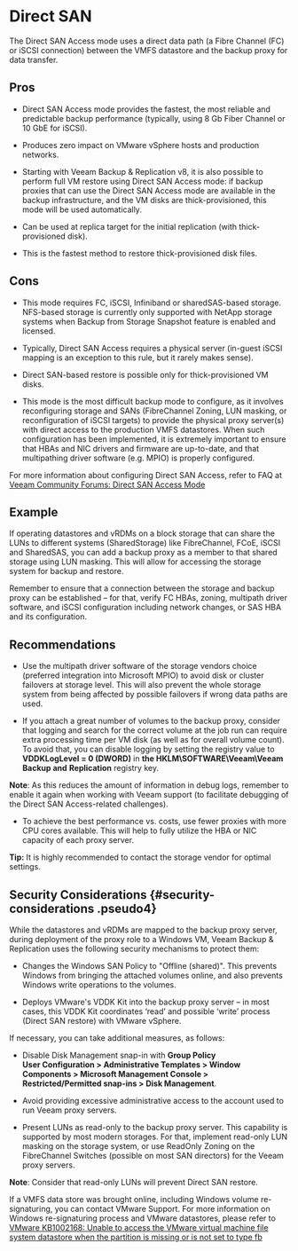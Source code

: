# Direct SAN

The Direct SAN Access mode uses a direct data path (a Fibre Channel (FC)
or iSCSI connection) between the VMFS datastore and the backup proxy for data transfer.

## Pros

-   Direct SAN Access mode provides the fastest, the most reliable and
    predictable backup performance (typically, using 8 Gb Fiber Channel
    or 10 GbE for iSCSI).

-   Produces zero impact on VMware vSphere hosts and
    production networks.

-   Starting with Veeam Backup & Replication v8, it is also possible to
    perform full VM restore using Direct SAN Access mode: if backup
    proxies that can use the Direct SAN Access mode are available in the
    backup infrastructure, and the VM disks are thick-provisioned, this
    mode will be used automatically.

-   Can be used at replica target for the initial replication (with
    thick-provisioned disk).

-   This is the fastest method to restore thick-provisioned disk files.

## Cons

-   This mode requires FC, iSCSI, Infiniband or sharedSAS-based storage.
    NFS-based storage is currently only supported with NetApp storage
    systems when Backup from Storage Snapshot feature is enabled
    and licensed.

-   Typically, Direct SAN Access requires a physical server (in-guest
    iSCSI mapping is an exception to this rule, but it rarely
    makes sense).

-   Direct SAN-based restore is possible only for thick-provisioned
    VM disks.

-   This mode is the most difficult backup mode to configure, as it
    involves reconfiguring storage and SANs (FibreChannel Zoning, LUN
    masking, or reconfiguration of iSCSI targets) to provide the
    physical proxy server(s) with direct access to the production
    VMFS datastores. When such configuration has been implemented, it is
    extremely important to ensure that HBAs and NIC drivers and firmware
    are up-to-date, and that multipathing driver software (e.g. MPIO) is
    properly configured.

For more information about configuring Direct SAN Access, refer to FAQ
at [Veeam Community Forums: Direct SAN Access
Mode](http://forums.veeam.com/vmware-vsphere-f24/vmware-frequently-asked-questions-t9329.html#p39948)

## Example

If operating datastores and vRDMs on a block storage that can share the
LUNs to different systems (SharedStorage) like FibreChannel, FCoE, iSCSI
and SharedSAS, you can add a backup proxy as a member to that shared
storage using LUN masking. This will allow for accessing the storage
system for backup and restore.

Remember to ensure that a connection between the storage and backup
proxy can be established – for that, verify FC HBAs, zoning, multipath
driver software, and iSCSI configuration including network changes, or
SAS HBA and its configuration.

## Recommendations

-   Use the multipath driver software of the storage vendors choice
    (preferred integration into Microsoft MPIO) to avoid disk or cluster
    failovers at storage level. This will also prevent the whole storage
    system from being affected by possible failovers if wrong data paths
    are used.

-   If you attach a great number of volumes to the backup proxy,
    consider that logging and search for the correct volume at the job
    run can require extra processing time per VM disk (as well as for
    overall volume count). To avoid that, you can disable logging by
    setting the registry value to **VDDKLogLevel = 0 (DWORD)** in **the
    HKLM\\SOFTWARE\\Veeam\\Veeam Backup and** **Replication**
    registry key.

**Note**: As this reduces the amount of information in debug logs,
remember to enable it again when working with Veeam support (to
facilitate debugging of the Direct SAN Access-related challenges).

-   To achieve the best performance vs. costs, use fewer proxies with
    more CPU cores available. This will help to fully utilize the HBA or
    NIC capacity of each proxy server.

**Tip:** It is highly recommended to contact the storage vendor for
optimal settings.

## Security Considerations {#security-considerations .pseudo4}

While the datastores and vRDMs are mapped to the backup proxy server,
during deployment of the proxy role to a Windows VM, Veeam Backup &
Replication uses the following security mechanisms to protect them:

-   Changes the Windows SAN Policy to "Offline (shared)". This prevents
    Windows from bringing the attached volumes online, and also prevents
    Windows write operations to the volumes.

-   Deploys VMware's VDDK Kit into the backup proxy server – in most
    cases, this VDDK Kit coordinates ‘read’ and possible ‘write’ process
    (Direct SAN restore) with VMware vSphere.

If necessary, you can take additional measures, as follows:

-   Disable Disk Management snap-in with **Group Policy**\
     **User Configuration &gt; Administrative Templates &gt; Window
    Components &gt; Microsoft Management Console &gt;
    Restricted/Permitted snap-ins &gt; Disk Management**.

-   Avoid providing excessive administrative access to the account used
    to run Veeam proxy servers.

-   Present LUNs as read-only to the backup proxy server. This
    capability is supported by most modern storages. For that, implement
    read-only LUN masking on the storage system, or use ReadOnly Zoning
    on the FibreChannel Switches (possible on most SAN directors) for
    the Veeam proxy servers.

**Note**: Consider that read-only LUNs will prevent Direct SAN restore.

If a VMFS data store was brought online, including Windows volume
re-signaturing, you can contact VMware Support. For more information on
Windows re-signaturing process and VMware datastores, please refer to
[VMware KB1002168: Unable to access the VMware virtual machine file
system datastore when the partition is missing or is not set to type
fb](http://kb.vmware.com/kb/1002168) 